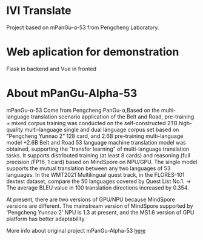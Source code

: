 
# IVI Translate

Project based on mPanGu-α-53 from Pengcheng Laboratory.

# Web aplication for demonstration
 Flask in backend and Vue in fronted


# About mPanGu-Alpha-53

mPanGu-α-53 Come from Pengcheng·PanGu-α,Based on the multi-language translation scenario application of the Belt and Road, pre-training + mixed corpus training was conducted on the self-constructed 2TB high-quality multi-language single and dual language corpus set based on "Pengcheng Yunnao 2" 128 card, and 2.6B pre-training multi-language model +2.6B Belt and Road 53 language machine translation model was obtained, supporting the "transfer learning" of multi-language translation tasks. It supports distributed training (at least 8 cards) and reasoning (full precision /FP16, 1 card) based on MindSpore on NPU/GPU. The single model supports the mutual translation between any two languages of 53 languages. In the WMT2021 Multilingual quest track, in the FLORES-101 devtest dataset, compare the 50 languages covered by Quest List No.1. -&gt; The average BLEU value in 100 translation directions increased by 0.354.

At present, there are two versions of GPU/NPU because MindSpore versions are different. The mainstream version of MindSpore supported by 'Pengcheng Yunnao 2' NPU is 1.3 at present, and the MS1.6 version of GPU platform has better adaptability

More info about original project mPanGu-Alpha-53 [here]( https://openi.pcl.ac.cn/PCL-Platform.Intelligence/mPanGu-Alpha-53/src/branch/master/README-en.md)




